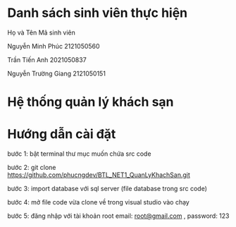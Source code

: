 # Danh sách sinh viên thực hiện

Họ và Tên Mã sinh viên

Nguyễn Minh Phúc 2121050560

Trần Tiến Anh 2021050837

Nguyễn Trường Giang 2121050151

# Hệ thống quản lý khách sạn

# Hướng dẫn cài đặt

bước 1: bật terminal thư mục muốn chứa src code

bước 2: git clone https://github.com/phucngdev/BTL_NET1_QuanLyKhachSan.git

bước 3: import database với sql server (file database trong src code)

bước 4: mở file code vừa clone về trong visual studio vào chạy

bước 5: đăng nhập với tài khoản root email: root@gmail.com , password: 123
